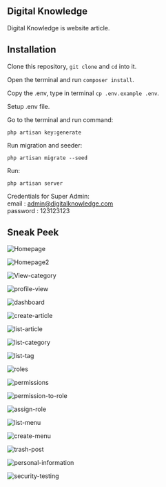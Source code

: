 ## Digital Knowledge

Digital Knowledge is website article.

## Installation

Clone this repository, `git clone` and `cd` into it. <br>

Open the terminal and run `composer install`. <br>

Copy the .env, type in terminal `cp .env.example .env`. <br>

Setup .env file. <br>

Go to the terminal and run command: 
```
php artisan key:generate 
```
Run migration and seeder:
```
php artisan migrate --seed 
```
Run:
```
php artisan server
```

Credentials for Super Admin: <br>
email    : admin@digitalknowledge.com <br>
password : 123123123

## Sneak Peek

![Homepage](https://user-images.githubusercontent.com/71953516/150064502-7f035a1b-2191-49db-adc6-9de7fe6961f3.png)

![Homepage2](https://user-images.githubusercontent.com/71953516/150064539-674133d7-c0c0-4b83-9132-2fb74142e207.png)

![View-category](https://user-images.githubusercontent.com/71953516/150064603-162e9860-ce62-470b-ba27-526c00d44ce8.png)

![profile-view](https://user-images.githubusercontent.com/71953516/150064621-ed3d9451-8704-41cd-8f48-3dfe384ef249.png)

![dashboard](https://user-images.githubusercontent.com/71953516/150064635-f705bd9f-5217-4079-bd1a-6b65d5663ee2.png)

![create-article](https://user-images.githubusercontent.com/71953516/150064649-db72edf6-9b22-4a36-bd86-a893049212d3.png)

![list-article](https://user-images.githubusercontent.com/71953516/150064667-44c30112-2118-4770-b133-415c2c98966c.png)

![list-category](https://user-images.githubusercontent.com/71953516/150064696-83348f86-47d2-4131-a639-e9a2d7517e63.png)

![list-tag](https://user-images.githubusercontent.com/71953516/150064700-7b5e8b25-53a1-46d5-b2b7-49cb1a5d3661.png)

![roles](https://user-images.githubusercontent.com/71953516/150064719-f6c531e1-6693-4214-b427-6746f5904541.png)

![permissions](https://user-images.githubusercontent.com/71953516/150064748-1f07a38a-9875-46da-a872-5fbd2b7d8004.png)

![permission-to-role](https://user-images.githubusercontent.com/71953516/150064759-fb5adef9-215c-442a-ab34-54be49e96180.png)

![assign-role](https://user-images.githubusercontent.com/71953516/150064785-2df87115-c63e-4a62-9a7a-8ad48063d3f2.png)

![list-menu](https://user-images.githubusercontent.com/71953516/150064810-e67244af-250a-4f36-adc2-c91f045efaac.png)

![create-menu](https://user-images.githubusercontent.com/71953516/150064820-82896d28-01c9-49fb-8b88-6255b972fb03.png)

![trash-post](https://user-images.githubusercontent.com/71953516/150064830-687d5497-c3f4-47d5-a4c2-376551857090.png)

![personal-information](https://user-images.githubusercontent.com/71953516/150064837-f2cc5730-887d-4b1f-b58d-3bdb83d019cb.png)

![security-testing](https://user-images.githubusercontent.com/71953516/150064858-7d52e364-7e0d-460c-895f-a7201c297f6a.png)

